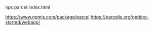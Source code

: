 npx parcel index.html

https://www.npmjs.com/package/parcel
https://parceljs.org/getting-started/webapp/
